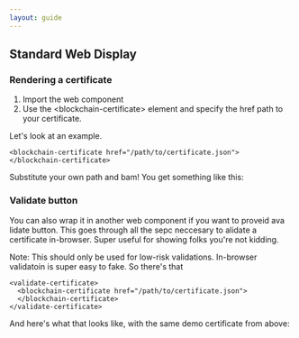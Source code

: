 ```yaml
---
layout: guide
---
```


## Standard Web Display

### Rendering a certificate
1. Import the web component
2. Use the &lt;blockchain-certificate&gt; element and specify the href path to your certificate.

Let's look at an example.

```
<blockchain-certificate href="/path/to/certificate.json">
</blockchain-certificate>
```

Substitute your own path and bam! You get something like this:

<blockchain-certificate href="/assets/js/mit_certificate.json"></blockchain-certificate>

### Validate button
You can also wrap it in another web component if you want to proveid ava lidate button. This goes through all the sepc neccesary to alidate a certificate in-browser. Super useful for showing folks you're not kidding.

Note: This should only be used for low-risk validations. In-browser validatoin is super easy to fake. So there's that

```
<validate-certificate>
  <blockchain-certificate href="/path/to/certificate.json">
  </blockchain-certificate>
</validate-certificate>
```

And here's what that looks like, with the same demo certificate from above:

<validate-certificate>
  <blockchain-certificate href="/assets/js/mit_certificate.json">
  </blockchain-certificate>
</validate-certificate>
